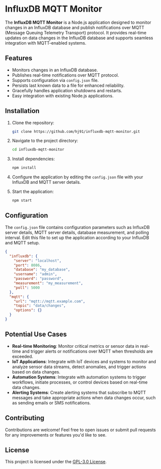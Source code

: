 # InfluxDB MQTT Monitor

The **InfluxDB MQTT Monitor** is a Node.js application designed to monitor changes in an InfluxDB database and publish notifications over MQTT (Message Queuing Telemetry Transport) protocol. It provides real-time updates on data changes in the InfluxDB database and supports seamless integration with MQTT-enabled systems.

## Features

- Monitors changes in an InfluxDB database.
- Publishes real-time notifications over MQTT protocol.
- Supports configuration via `config.json` file.
- Persists last known data to a file for enhanced reliability.
- Gracefully handles application shutdowns and restarts.
- Easy integration with existing Node.js applications.

## Installation

1. Clone the repository:

   ```bash
   git clone https://github.com/hj91/influxdb-mqtt-monitor.git
   ```

2. Navigate to the project directory:

   ```bash
   cd influxdb-mqtt-monitor
   ```

3. Install dependencies:

   ```bash
   npm install
   ```

4. Configure the application by editing the `config.json` file with your InfluxDB and MQTT server details.

5. Start the application:

   ```bash
   npm start
   ```

## Configuration

The `config.json` file contains configuration parameters such as InfluxDB server details, MQTT server details, database measurement, and polling interval. Edit this file to set up the application according to your InfluxDB and MQTT setup.

```json
{
  "influxdb": {
    "server": "localhost",
    "port": 8086,
    "database": "my_database",
    "username": "admin",
    "password": "password",
    "measurement": "my_measurement",
    "poll": 5000
  },
  "mqtt": {
    "url": "mqtt://mqtt.example.com",
    "topic": "data/changes",
    "options": {}
  }
}
```

## Potential Use Cases

- **Real-time Monitoring**: Monitor critical metrics or sensor data in real-time and trigger alerts or notifications over MQTT when thresholds are exceeded.
- **IoT Applications**: Integrate with IoT devices and systems to monitor and analyze sensor data streams, detect anomalies, and trigger actions based on data changes.
- **Automation Systems**: Integrate with automation systems to trigger workflows, initiate processes, or control devices based on real-time data changes.
- **Alerting Systems**: Create alerting systems that subscribe to MQTT messages and take appropriate actions when data changes occur, such as sending emails or SMS notifications.

## Contributing

Contributions are welcome! Feel free to open issues or submit pull requests for any improvements or features you'd like to see.

## License

This project is licensed under the [GPL-3.0 License](LICENSE).

